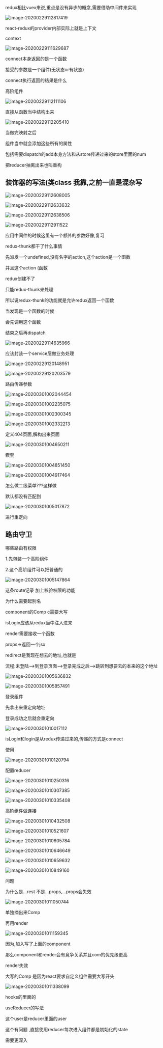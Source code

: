 redux相比vuex来说,重点是没有异步的概念,需要借助中间件来实现

![image-20200229112817419](C:\Users\Artificial\AppData\Roaming\Typora\typora-user-images\image-20200229112817419.png)

react-redux的provider内部实际上就是上下文

context

![image-20200229111629687](C:\Users\Artificial\AppData\Roaming\Typora\typora-user-images\image-20200229111629687.png)



connect本身返回的是一个函数

接受的参数是一个组件(无状态or有状态)

connect执行返回的结果是什么

高阶组件

![image-20200229112111106](C:\Users\Artificial\AppData\Roaming\Typora\typora-user-images\image-20200229112111106.png)

直接从函数当中结构出来

![image-20200229112205410](C:\Users\Artificial\AppData\Roaming\Typora\typora-user-images\image-20200229112205410.png)

当做完映射之后

组件当中就会添加这些所有的属性

包括需要dispatch的add本身方法和从store传递过来的store里面的num

把reducer抽离出来也叫重构



## 装饰器的写法(类class   我靠,之前一直是混杂写

![image-20200229112608005](C:\Users\Artificial\AppData\Roaming\Typora\typora-user-images\image-20200229112608005.png)

![image-20200229112633632](C:\Users\Artificial\AppData\Roaming\Typora\typora-user-images\image-20200229112633632.png)

![image-20200229112638506](C:\Users\Artificial\AppData\Roaming\Typora\typora-user-images\image-20200229112638506.png)

![image-20200229112911522](C:\Users\Artificial\AppData\Roaming\Typora\typora-user-images\image-20200229112911522.png)

应用中间件的时候这里有一个额外的参数好像,复习



redux-thunk都干了什么事情

先派发一个undefined,没有名字的action,这个action是一个函数

并且这个action (函数

redux创建不了

只能redux-thunk来处理

所以说redux-thunk的功能就是允许redux返回一个函数



当发现是一个函数的时候

会先调用这个函数

结束之后再dispatch



![image-20200229114635966](C:\Users\Artificial\AppData\Roaming\Typora\typora-user-images\image-20200229114635966.png)

应该封装一个service层做业务处理

![image-20200229120148951](C:\Users\Artificial\AppData\Roaming\Typora\typora-user-images\image-20200229120148951.png)

![image-20200229120203579](C:\Users\Artificial\AppData\Roaming\Typora\typora-user-images\image-20200229120203579.png)





路由传递参数

![image-20200301002044454](C:\Users\Artificial\AppData\Roaming\Typora\typora-user-images\image-20200301002044454.png)

![image-20200301002235075](C:\Users\Artificial\AppData\Roaming\Typora\typora-user-images\image-20200301002235075.png)

![image-20200301002300345](C:\Users\Artificial\AppData\Roaming\Typora\typora-user-images\image-20200301002300345.png)

![image-20200301002332213](C:\Users\Artificial\AppData\Roaming\Typora\typora-user-images\image-20200301002332213.png)





定义404页面,解构出来页面

![image-20200301004650211](C:\Users\Artificial\AppData\Roaming\Typora\typora-user-images\image-20200301004650211.png)





嵌套

![image-20200301004851450](C:\Users\Artificial\AppData\Roaming\Typora\typora-user-images\image-20200301004851450.png)

![image-20200301004917464](C:\Users\Artificial\AppData\Roaming\Typora\typora-user-images\image-20200301004917464.png)

怎么做二级菜单???这样做



默认都没有匹配到

![image-20200301005017872](C:\Users\Artificial\AppData\Roaming\Typora\typora-user-images\image-20200301005017872.png)

进行重定向



## 路由守卫

哪些路由有权限

1.先包装一个高阶组件

2.这个高阶组件可以把普通的

![image-20200301005147864](C:\Users\Artificial\AppData\Roaming\Typora\typora-user-images\image-20200301005147864.png)

这条route记录  加上校验权限的功能



为什么需要起别名

component的Comp c需要大写

isLogin应该从redux当中注入进来

render需要接收一个函数

props=>返回一个jsx

redirect是我现在想去的地址,也就是

流程:未登陆-->到登录页面-->登录完成之后-->跳转到想要去的本来的这个地址

![image-20200301005636832](C:\Users\Artificial\AppData\Roaming\Typora\typora-user-images\image-20200301005636832.png)

![image-20200301005857491](C:\Users\Artificial\AppData\Roaming\Typora\typora-user-images\image-20200301005857491.png)

登录组件

先拿出来重定向地址

登录成功之后就会重定向

![image-20200301010017112](C:\Users\Artificial\AppData\Roaming\Typora\typora-user-images\image-20200301010017112.png)



isLogin和login是从redux传递过来的,传递的方式是connect

使用

![image-20200301010120794](C:\Users\Artificial\AppData\Roaming\Typora\typora-user-images\image-20200301010120794.png)





配置reducer

![image-20200301010250316](C:\Users\Artificial\AppData\Roaming\Typora\typora-user-images\image-20200301010250316.png)

![image-20200301010307385](C:\Users\Artificial\AppData\Roaming\Typora\typora-user-images\image-20200301010307385.png)

![image-20200301010335408](C:\Users\Artificial\AppData\Roaming\Typora\typora-user-images\image-20200301010335408.png)





高阶组件做连接

![image-20200301010432508](C:\Users\Artificial\AppData\Roaming\Typora\typora-user-images\image-20200301010432508.png)

![image-20200301010521607](C:\Users\Artificial\AppData\Roaming\Typora\typora-user-images\image-20200301010521607.png)

![image-20200301010605784](C:\Users\Artificial\AppData\Roaming\Typora\typora-user-images\image-20200301010605784.png)

![image-20200301010646649](C:\Users\Artificial\AppData\Roaming\Typora\typora-user-images\image-20200301010646649.png)

![image-20200301010659632](C:\Users\Artificial\AppData\Roaming\Typora\typora-user-images\image-20200301010659632.png)

![image-20200301010849160](C:\Users\Artificial\AppData\Roaming\Typora\typora-user-images\image-20200301010849160.png)





问题

为什么是...rest 不是...props,...props会失效

![image-20200301011050744](C:\Users\Artificial\AppData\Roaming\Typora\typora-user-images\image-20200301011050744.png)

单独摘出来Comp

再用render

![image-20200301011159345](C:\Users\Artificial\AppData\Roaming\Typora\typora-user-images\image-20200301011159345.png)

因为,加入写了上面的component 

那么component和render会有竞争关系并且com的优先级更高

render失效



大写的Comp  是因为react要求自定义组件需要大写开头

![image-20200301011338099](C:\Users\Artificial\AppData\Roaming\Typora\typora-user-images\image-20200301011338099.png)



hooks的里面的

useReducer的写法
 

这个user是reducer里面的user

这个有问题 ,直接使用reducer每次进入组件都是初始化的state

需要更深入